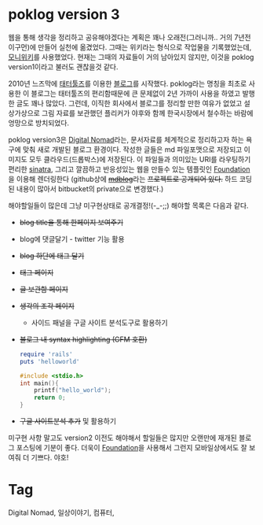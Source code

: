 poklog version 3
=================
웹을 통해 생각을 정리하고 공유해야겠다는 계획은 꽤나 오래전(그러니까.. 거의 7년전이구먼)에 만들어 실천에 옮겼었다. 그때는 위키라는 형식으로 작업물을 기록했었는데, [모니위키](http://kldp.net/projects/moniwiki)를 사용했었다. 현재는 그때의 자료들이 거의 남아있지 않지만, 이것을 poklog version1이라고 불러도 괜찮을것 같다.

2010년 느즈막에 [태터툴즈](http://ko.wikipedia.org/wiki/%ED%83%9C%ED%84%B0%ED%88%B4%EC%A6%88)를 이용한 [블로그](http://poksion.cafe24.com/poklog/)를 시작했다. poklog라는 명칭을 최초로 사용한 이 블로그는 태터툴즈의 편리함때문에 큰 문제없이 2년 가까이 사용을 하였고 발행한 글도 꽤나 많았다. 그런데, 이직한 회사에서 블로그를 정리할 만한 여유가 없었고 설상가상으로 그림 자료를 보관했던 플리커가 야후와 함께 한국시장에서 철수하는 바람에 엉망으로 방치되었다.

poklog version3은 [Digital Nomad](/projects#DigitalNomad)라는, 문서자료를 체계적으로 정리하고자 하는 욕구에 맞춰 새로 개발된 블로그 환경이다. 작성한 글들은 md 파일포맷으로 저장되고 이미지도 모두 클라우드(드롭박스)에 저장된다. 이 파일들과 의미있는 URI를 라우팅하기 편리한 [sinatra](http://www.sinatrarb.com/), 그리고 깔끔하고 반응성있는 웹을 만들수 있는 템플릿인  [Foundation](http://foundation.zurb.com/)을 이용해 렌더링한다 (github상에 ~~[mdblog](https://github.com/poksion/mdblog)~~라는 ~~프로젝트로 공개되어 있다.~~ 하드 코딩된 내용이 많아서 bitbucket의 private으로 변경했다.)

해야할일들이 많은데 그냥 미구현상태로 공개결정!(-_-;;)
해야할 목록은 다음과 같다.

 * ~~blog title을 통해 한페이지 보여주기~~
 * blog에 댓글달기 - twitter 기능 활용
 * ~~blog 하단에 태그 달기~~
 * ~~태그 페이지~~
 * ~~글 보관함 페이지~~
 * ~~생각의 조각 페이지~~
     * 사이드 패널을 구글 사이트 분석도구로 활용하기
 * ~~블로그 내 syntax highlighting (GFM 호환)~~

	```ruby
	require 'rails'
	puts 'helloworld'
	```
	
	<p/>
	
	```cpp
	#include <stdio.h>
	int main(){
		printf("hello_world");
		return 0;
	}
	```

 * ~~구글 사이트분석 추가~~ 및 활용하기

미구현 사항 말고도 version2 이전도 해야해서 할일들은 많지만 오랜만에 재개된 블로그 포스팅에 기분이 좋다. 더욱이 [Foundation](http://foundation.zurb.com/)을 사용해서 그런지 모바일상에서도 잘 보여줘 더 기쁘다. 야호!

Tag
====
Digital Nomad, 일상이야기, 컴퓨터,